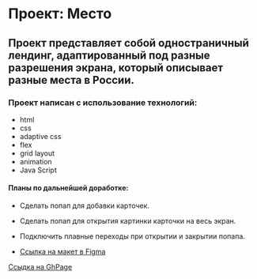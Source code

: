 # Проект: Место

## Проект представляет собой одностраничный лендинг, адаптированный под разные разрешения экрана, который описывает разные места в России. 

### Проект написан с использование технологий:
* html
* css
* adaptive css
* flex
* grid layout
* animation
* Java Script

#### Планы по дальнейшей доработке:
* Сделать попап для добавки карточек.
* Сделать попап для открытия картинки карточки на весь экран.
* Подключить плавные переходы при открытии и закрытии попапа.


* [Ссылка на макет в Figma](https://www.figma.com/file/2cn9N9jSkmxD84oJik7xL7/JavaScript.-Sprint-4?node-id=0%3A1)

[Ссыдка на GhPage](https://andyshatzzz.github.io/mesto/)